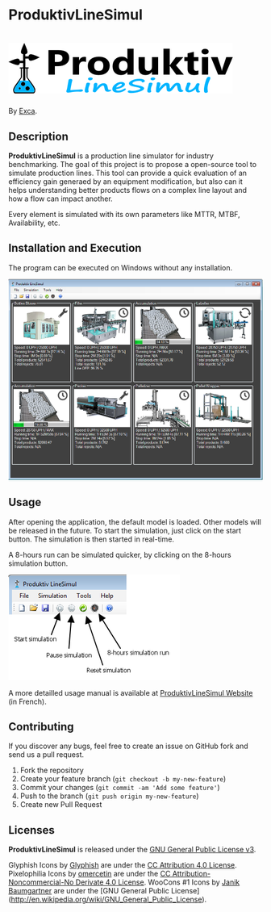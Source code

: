 # ProduktivLineSimul
![Logo](https://github.com/exca/ProduktivLineSimul/raw/master/icons/Logo_h100.png)
==================

By [Exca](http://www.adrien.canel.me).

## Description
**ProduktivLineSimul** is a production line simulator for industry benchmarking. The goal of this project is to propose a open-source tool to simulate production lines.
This tool can provide a quick evaluation of an efficiency gain generaed by an equipment modification, but also can it helps understanding better products flows on a complex line layout and how a flow can impact another.

Every element is simulated with its own parameters like MTTR, MTBF, Availability, etc.

## Installation and Execution

The program can be executed on Windows without any installation.

![Screenshot Interface](https://raw.githubusercontent.com/exca/ProduktivLineSimul/master/images/Produktiv_PETLine.png)

## Usage

After opening the application, the default model is loaded. Other models will be released in the future.
To start the simulation, just click on the start button. The simulation is then started in real-time.

A 8-hours run can be simulated quicker, by clicking on the 8-hours simulation button.

![Interface buttons](https://raw.githubusercontent.com/exca/ProduktivLineSimul/master/images/Produktiv_buttons.png)

A more detailled usage manual is available at [ProduktivLineSimul Website](http://produktivlinesimul.free.fr/) (in French).<img src="http://piwik.sychlora.com/piwik.php?idsite=8" style="border:0" alt="" />

## Contributing

If you discover any bugs, feel free to create an issue on GitHub fork and
send us a pull request.

1. Fork the repository
2. Create your feature branch (`git checkout -b my-new-feature`)
3. Commit your changes (`git commit -am 'Add some feature'`)
4. Push to the branch (`git push origin my-new-feature`)
5. Create new Pull Request

## Licenses

**ProduktivLineSimul** is released under the [GNU General Public License v3](https://raw.githubusercontent.com/exca/ProduktivLineSimul/master/LICENSE).

Glyphish Icons by [Glyphish](http://glyphish.com/) are under the [CC Attribution 4.0 License](http://creativecommons.org/licenses/by/4.0/).
Pixelophilia Icons by [omercetin](http://omercetin.deviantart.com/art/PixeloPhilia-32PX-Icon-Set-157612627) are under the [CC Attribution-Noncommercial-No Derivate 4.0 License](http://creativecommons.org/licenses/by-nc-nd/4.0/).
WooCons #1 Icons by [Janik Baumgartner](http://kinaj.com/) are under the [GNU General Public License] (http://en.wikipedia.org/wiki/GNU_General_Public_License).